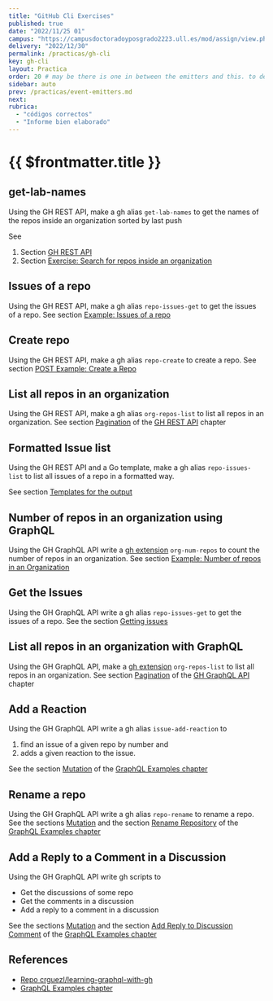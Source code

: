 ```yaml
---
title: "GitHub Cli Exercises"
published: true
date: "2022/11/25 01"
campus: "https://campusdoctoradoyposgrado2223.ull.es/mod/assign/view.php?id=793"
delivery: "2022/12/30"
permalink: /practicas/gh-cli
key: gh-cli
layout: Practica
order: 20 # may be there is one in between the emitters and this. to decide
sidebar: auto
prev: /practicas/event-emitters.md
next: 
rubrica:
  - "códigos correctos"
  - "Informe bien elaborado"
---
```


# {{ $frontmatter.title }}


## get-lab-names

Using the GH REST API, make a gh alias `get-lab-names` to get the names of the repos inside an organization sorted by last push

See 

1. Section [GH REST API](/temas/introduccion-a-javascript/github-cli/gh-api.html)
2. Section [Exercise: Search for repos inside an organization](/temas/introduccion-a-javascript/github-cli/gh-alias.html#exercise-search-for-repos-inside-an-organization)


## Issues of a repo

Using the GH REST API, make a gh alias `repo-issues-get` to get the issues of a repo. See 
section [Example: Issues of a repo](temas/introduccion-a-javascript/github-cli/gh-api.html#example-issues-of-a-repo)

## Create repo

Using the GH REST API, make a gh alias `repo-create` to create a repo. See
section [POST Example: Create a Repo](/temas/introduccion-a-javascript/github-cli/gh-api.html#post-example-create-a-repo)

## List all repos in an organization

Using the GH REST API, make a gh alias `org-repos-list` to list all repos in an organization. See
section [Pagination](/temas/introduccion-a-javascript/github-cli/gh-api.html#pagination) of the [GH REST API](/temas/introduccion-a-javascript/github-cli/gh-api.html) chapter

## Formatted Issue list

Using  the GH REST API and a Go  template, make a gh alias `repo-issues-list` to list all issues of a repo in a formatted way. 

See section 
[Templates for the output](/temas/introduccion-a-javascript/github-cli/gh-api.html#templates-for-the-output)

## Number of  repos in an organization using GraphQL

Using the GH GraphQL API write a [gh extension](/temas/introduccion-a-javascript/github-cli/gh-extension) `org-num-repos` to count the number of repos in an organization. See
section [Example: Number of repos in an Organization](/temas/introduccion-a-javascript/github-cli/gh-api-graphql.html#example-number-of-repos-in-an-organization) 


## Get the Issues 

Using the GH GraphQL API write a gh alias `repo-issues-get` to get the issues of a repo. See the section [Getting issues](/temas/introduccion-a-javascript/github-cli/gh-api-graphql.html#example-getting-issues)

## List all repos in an organization with GraphQL

Using the GH GraphQL API, make a [gh extension](/temas/introduccion-a-javascript/github-cli/gh-extension) `org-repos-list` to list all repos in an organization. See
section [Pagination](/temas/introduccion-a-javascript/github-cli/gh-api-graphql.html#pagination) of the [GH GraphQL API](/temas/introduccion-a-javascript/github-cli/gh-api-graphql) chapter

## Add a Reaction

Using the GH GraphQL API write a gh alias `issue-add-reaction` to 

1. find an issue of a given repo by number and 
2. adds a given reaction to the issue. 

See the section [Mutation](/temas/introduccion-a-javascript/github-cli/gh-api-graphql.html#mutation) of the [GraphQL Examples chapter](/temas/introduccion-a-javascript/github-cli/gh-api-graphql.html#graphql-examples)

## Rename a repo

Using the GH GraphQL API write a gh alias `repo-rename` to rename a repo. See the sections [Mutation](/temas/introduccion-a-javascript/github-cli/gh-api-graphql.html#mutation) and the section [Rename Repository](/temas/introduccion-a-javascript/github-cli/gh-api-graphql.html#rename-repository) of the [GraphQL Examples chapter](/temas/introduccion-a-javascript/github-cli/gh-api-graphql.html#graphql-examples)

## Add a Reply to a Comment in a Discussion

Using the GH GraphQL API write  gh scripts to 

* Get the discussions of some repo
* Get the comments in a discussion
* Add a reply to a comment in a discussion
 
See the sections [Mutation](/temas/introduccion-a-javascript/github-cli/gh-api-graphql.html#mutation) and the section [Add Reply to Discussion Comment](/temas/introduccion-a-javascript/github-cli/gh-api-graphql.html#add-reply-to-discussion-comment) of the [GraphQL Examples chapter](/temas/introduccion-a-javascript/github-cli/gh-api-graphql.html#graphql-examples)

## References

* [Repo crguezl/learning-graphql-with-gh](https://github.com/crguezl/learning-graphql-with-gh)
* [GraphQL Examples chapter](/temas/introduccion-a-javascript/github-cli/gh-api-graphql.html#graphql-examples)